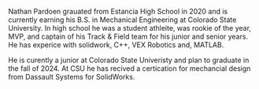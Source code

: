 Nathan Pardoen grauated from Estancia High School in 2020 and is currently earning his B.S. in Mechanical Engineering at Colorado State University. In high school he was a student athleite, was rookie of the year, MVP, and captain of his Track & Field team for his junior and senior years. He has experice with solidwork, C++, VEX Robotics and, MATLAB.

He is curently a junior at Colorado State Univeristy and plan to graduate in the fall of 2024. At CSU he has recived a certication for mechancial design from Dassault Systems for SolidWorks.
